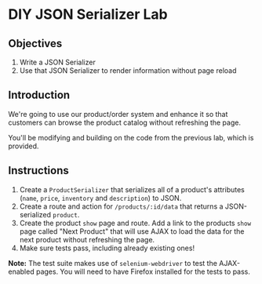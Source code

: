 # DIY JSON Serializer Lab

## Objectives

1.  Write a JSON Serializer
2.  Use that JSON Serializer to render information without page reload

## Introduction

We're going to use our product/order system and enhance it so that
customers can browse the product catalog without refreshing the page.

You'll be modifying and building on the code from the previous lab,
which is provided.

## Instructions

1.  Create a `ProductSerializer` that serializes all of a product's
    attributes (`name`, `price`, `inventory` and `description`) to JSON.
2.  Create a route and action for `/products/:id/data` that returns a
    JSON-serialized `product`.
3.  Create the product `show` page and route. Add a link to the products `show` page called "Next Product" that
    will use AJAX to load the data for the next product without refreshing the page.
4.  Make sure tests pass, including already existing ones!

**Note:** The test suite makes use of `selenium-webdriver` to test the
AJAX-enabled pages. You will need to have Firefox installed for the
tests to pass.
